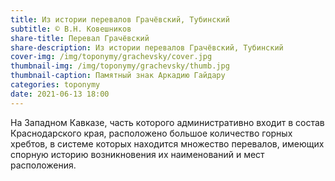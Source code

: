 ```yaml
---
title: Из истории перевалов Грачёвский, Тубинский
subtitle: © В.Н. Ковешников
share-title: Перевал Грачёвский
share-description: Из истории перевалов Грачёвский, Тубинский
cover-img: /img/toponymy/grachevsky/cover.jpg
thumbnail-img: /img/toponymy/grachevsky/thumb.jpg
thumbnail-caption: Памятный знак Аркадию Гайдару
categories: toponymy
date: 2021-06-13 18:00
---
```

На Западном Кавказе, часть которого административно входит в состав Краснодарского края, расположено большое количество горных хребтов, в системе которых находится множество перевалов, имеющих спорную историю возникновения их наименований и мест расположения.
